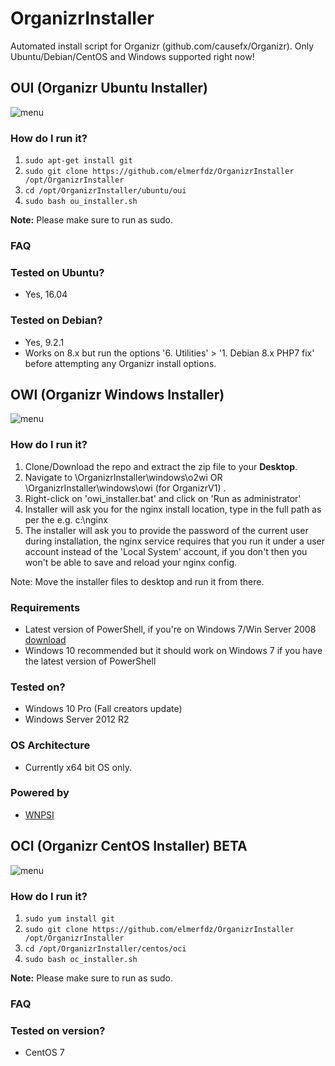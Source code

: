 # OrganizrInstaller
Automated install script for Organizr (github.com/causefx/Organizr). Only Ubuntu/Debian/CentOS and Windows supported right now! 

## OUI (Organizr Ubuntu Installer)

![menu](https://i.imgur.com/r9lajzW.png)

### How do I run it?
1. `sudo apt-get install git`
2. `sudo git clone https://github.com/elmerfdz/OrganizrInstaller /opt/OrganizrInstaller`
3. `cd /opt/OrganizrInstaller/ubuntu/oui`
4. `sudo bash ou_installer.sh`

**Note:** Please make sure to run as sudo.

### FAQ

### Tested on Ubuntu?
- Yes, 16.04

### Tested on Debian?
- Yes, 9.2.1
- Works on 8.x but run the options '6. Utilities' > '1. Debian 8.x PHP7 fix' before attempting any Organizr install options.

## OWI (Organizr Windows Installer)


![menu](https://i.imgur.com/N6u9X7d.png)

### How do I run it?
1. Clone/Download the repo and extract the zip file to your **Desktop**.
2. Navigate to \OrganizrInstaller\windows\o2wi OR \OrganizrInstaller\windows\owi (for OrganizrV1) . 
3. Right-click on 'owi_installer.bat' and click on 'Run as administrator'
4. Installer will ask you for the nginx install location, type in the full path as per the e.g. c:\nginx
5. The installer will ask you to provide the password of the current user during installation, the nginx service requires that you run it under a user account instead of the 'Local System' account, if you don't then you won't be able to save and reload your nginx config.

Note: Move the installer files to desktop and run it from there.

### Requirements
- Latest version of PowerShell, if you're on Windows 7/Win Server 2008 [download](https://social.technet.microsoft.com/wiki/contents/articles/21016.how-to-install-windows-powershell-4-0.aspx)
- Windows 10 recommended but it should work on Windows 7 if you have the latest version of PowerShell

### Tested on?
- Windows 10 Pro (Fall creators update)
- Windows Server 2012 R2

### OS Architecture
- Currently x64 bit OS only.

### Powered by
- [WNPSI](https://github.com/elmerfdz/WNPSI)

## OCI (Organizr CentOS Installer) BETA

![menu](https://i.imgur.com/7nSnAXl.png)

### How do I run it?
1. `sudo yum install git`
2. `sudo git clone https://github.com/elmerfdz/OrganizrInstaller /opt/OrganizrInstaller`
3. `cd /opt/OrganizrInstaller/centos/oci`
4. `sudo bash oc_installer.sh`

**Note:** Please make sure to run as sudo.

### FAQ

### Tested on version?
- CentOS 7
